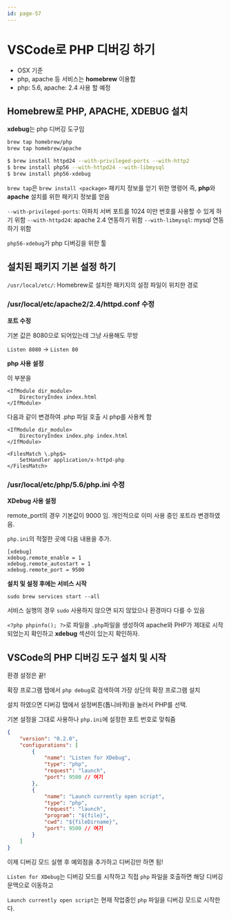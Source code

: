 ```yaml
---
id: page-57
---
```

# VSCode로 PHP 디버깅 하기

* OSX 기준
* php, apache 등 서비스는 **homebrew** 이용함
* php: 5.6, apache: 2.4 사용 할 예정

## Homebrew로 PHP, APACHE, XDEBUG 설치

**xdebug**는 php 디버깅 도구임

```bash
brew tap homebrew/php
brew tap homebrew/apache

$ brew install httpd24 --with-privileged-ports --with-http2
$ brew install php56 --with-httpd24 --with-libmysql
$ brew install php56-xdebug
```

```brew tap```은 ```brew install <package>``` 패키지 정보를 얻기 위한 명령어
즉, **php**와 **apache** 설치를 위한 패키지 정보를 얻음

```--with-privileged-ports```: 아파치 서버 포트를 1024 미만 번호를 사용할 수 있게 하기 위함
```--with-httpd24```: apache 2.4 연동하기 위함
```--with-libmysql```: mysql 연동하기 위함

```php56-xdebug```가 php 디버깅을 위한 툴

## 설치된 패키지 기본 설정 하기

```/usr/local/etc/```: Homebrew로 설치한 패키지의 설정 파일이 위치한 경로

### /usr/local/etc/apache2/2.4/httpd.conf 수정

**포트 수정**

기본 값은 8080으로 되어있는데 그냥 사용해도 무방

```Listen 8080``` -> ```Listen 80```

**php 사용 설정**

이 부분을

```
<IfModule dir_module>
    DirectoryIndex index.html
</IfModule>
```

다음과 같이 변경하여 .php 파일 호출 시 php를 사용케 함

```
<IfModule dir_module>
    DirectoryIndex index.php index.html
</IfModule>
 
<FilesMatch \.php$>
    SetHandler application/x-httpd-php
</FilesMatch>
```

### /usr/local/etc/php/5.6/php.ini 수정

**XDebug 사용 설정**

remote_port의 경우 기본값이 9000 임. 개인적으로 이미 사용 중인 포트라 변경하였음.

```php.ini```의 적절한 곳에 다음 내용을 추가.

```
[xdebug]
xdebug.remote_enable = 1
xdebug.remote_autostart = 1
xdebug.remote_port = 9500
```

**설치 및 설정 후에는 서비스 시작**

```
sudo brew services start --all
```

서비스 실행의 경우 ```sudo``` 사용하지 않으면 되지 않았으나 환경마다 다를 수 있음

```<?php phpinfo(); ?>```로 파일을 ```.php```파일을 생성하여
apache와 PHP가 제대로 시작 되었는지 확인하고
**xdebug** 섹션이 있는지 확인하자.

## VSCode의 PHP 디버깅 도구 설치 및 시작

환경 설정은 끝!

확장 프로그램 탭에서 ```php debug```로 검색하여 가장 상단의 확장 프로그램 설치

설치 하였으면 디버깅 탭에서 설정버튼(톱니바퀴)을 눌러서 PHP를 선택.

기본 설정을 그대로 사용하나 ```php.ini```에 설정한 포트 번호로 맞춰줌

```json
{
    "version": "0.2.0",
    "configurations": [
        {
            "name": "Listen for XDebug",
            "type": "php",
            "request": "launch",
            "port": 9500 // 여기
        },
        {
            "name": "Launch currently open script",
            "type": "php",
            "request": "launch",
            "program": "${file}",
            "cwd": "${fileDirname}",
            "port": 9500 // 여기
        }
    ]
}
```

이제 디버깅 모드 실행 후 예외점을 추가하고 디버깅만 하면 됨!

```Listen for XDebug```는 디버깅 모드를 시작하고
직접 ```php``` 파일을 호출하면 해당 디버깅 문맥으로 이동하고

```Launch currently open script```는 현재 작업중인 ```php```
파일을 디버깅 모드로 시작한다.
